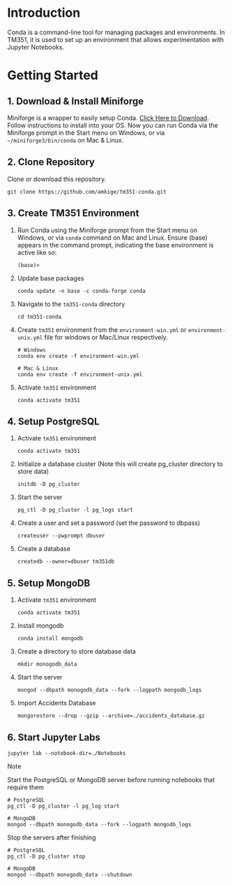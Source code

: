 # Introduction
Conda is a command-line tool for managing packages and environments. In TM351, it is used to set up an environment that allows experimentation with Jupyter Notebooks.

# Getting Started

## 1. Download & Install Miniforge
Miniforge is a wrapper to easily setup Conda. [Click Here to Download](https://conda-forge.org/download/). Follow instructions to install into your OS. Now you can run Conda via the Miniforge prompt in the Start menu on Windows, or via `~/miniforge3/bin/conda` on Mac & Linux.

## 2. Clone Repository
Clone or download this repository.
```
git clone https://github.com/amkige/tm351-conda.git
```

## 3. Create TM351 Environment
1. Run Conda using the Miniforge prompt from the Start menu on Windows, or via `conda` command on Mac and Linux. Ensure (base) appears in the command prompt, indicating the base environment is active like so:
    ```
    (base)>
    ```

2. Update base packages

    ```
    conda update -n base -c conda-forge conda
    ```
3. Navigate to the `tm351-conda` directory

    ```
    cd tm351-conda
    ```

4. Create `tm351` environment from the `environment-win.yml` or `environment-unix.yml` file for windows or Mac/Linux respectively.

    ```
    # Windows
    conda env create -f environment-win.yml

    # Mac & Linux
    conda env create -f environment-unix.yml
    ```

5. Activate `tm351` environment

    ```
    conda activate tm351
    ```

## 4. Setup PostgreSQL
1. Activate `tm351` environment

    ```
    conda activate tm351
    ```

2. Initialize a database cluster (Note this will create pg_cluster directory to store data)

    ```
    initdb -D pg_cluster
    ```

3. Start the server

    ```
    pg_ctl -D pg_cluster -l pg_logs start
    ```

4. Create a user and set a password (set the password to dbpass)

    ```
    createuser --pwprompt dbuser
    ```

5. Create a database

    ```
    createdb --owner=dbuser tm351db
    ```

## 5. Setup MongoDB
1. Activate `tm351` environment

    ```
    conda activate tm351
    ```
    
2. Install mongodb
    ```
    conda install mongodb
    ```
3. Create a directory to store database data

    ```
    mkdir monogodb_data
    ```

4. Start the server

    ```
    mongod --dbpath monogodb_data --fork --logpath mongodb_logs
    ```

5. Import Accidents Database

    ```
    mongorestore --drop --gzip --archive=./accidents_database.gz
    ```

## 6. Start Jupyter Labs

    jupyter lab --notebook-dir=./Notebooks

> [!NOTE]
> Start the PostgreSQL or MongoDB server before running notebooks that require them
> ```
> # PostgreSQL
> pg_ctl -D pg_cluster -l pg_log start
> 
> # MongoDB
> mongod --dbpath monogodb_data --fork --logpath mongodb_logs
> ```
> Stop the servers after finishing
> ```
> # PostgreSQL
> pg_ctl -D pg_cluster stop
> 
> # MongoDB
> mongod --dbpath monogodb_data --shutdown
> ```